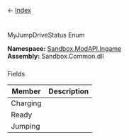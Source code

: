 ← [Index](Api-Index)

# 
MyJumpDriveStatus Enum

**Namespace:** [Sandbox.ModAPI.Ingame](Sandbox.ModAPI.Ingame)  
**Assembly:** Sandbox.Common.dll

### 
Fields

|Member|Description|
|---|---|
|Charging||
|Ready||
|Jumping||

